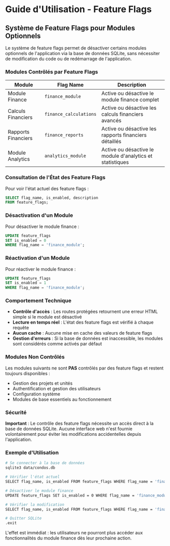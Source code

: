 # Guide d'Utilisation - Feature Flags

## Système de Feature Flags pour Modules Optionnels

Le système de feature flags permet de désactiver certains modules optionnels de l'application via la base de données SQLite, sans nécessiter de modification du code ou de redémarrage de l'application.

### Modules Contrôlés par Feature Flags

| Module | Flag Name | Description |
|--------|-----------|-------------|
| Module Finance | `finance_module` | Active ou désactive le module finance complet |
| Calculs Financiers | `finance_calculations` | Active ou désactive les calculs financiers avancés |
| Rapports Financiers | `finance_reports` | Active ou désactive les rapports financiers détaillés |
| Module Analytics | `analytics_module` | Active ou désactive le module d'analytics et statistiques |

### Consultation de l'État des Feature Flags

Pour voir l'état actuel des feature flags :

```sql
SELECT flag_name, is_enabled, description 
FROM feature_flags;
```

### Désactivation d'un Module

Pour désactiver le module finance :

```sql
UPDATE feature_flags 
SET is_enabled = 0 
WHERE flag_name = 'finance_module';
```

### Réactivation d'un Module

Pour réactiver le module finance :

```sql
UPDATE feature_flags 
SET is_enabled = 1 
WHERE flag_name = 'finance_module';
```

### Comportement Technique

- **Contrôle d'accès** : Les routes protégées retournent une erreur HTML simple si le module est désactivé
- **Lecture en temps réel** : L'état des feature flags est vérifié à chaque requête
- **Aucun cache** : Aucune mise en cache des valeurs de feature flags
- **Gestion d'erreurs** : Si la base de données est inaccessible, les modules sont considérés comme activés par défaut

### Modules Non Contrôlés

Les modules suivants ne sont **PAS** contrôlés par des feature flags et restent toujours disponibles :
- Gestion des projets et unités
- Authentification et gestion des utilisateurs
- Configuration système
- Modules de base essentiels au fonctionnement

### Sécurité

**Important** : Le contrôle des feature flags nécessite un accès direct à la base de données SQLite. Aucune interface web n'est fournie volontairement pour éviter les modifications accidentelles depuis l'application.

### Exemple d'Utilisation

```bash
# Se connecter à la base de données
sqlite3 data/condos.db

# Vérifier l'état actuel
SELECT flag_name, is_enabled FROM feature_flags WHERE flag_name = 'finance_module';

# Désactiver le module finance
UPDATE feature_flags SET is_enabled = 0 WHERE flag_name = 'finance_module';

# Vérifier la modification
SELECT flag_name, is_enabled FROM feature_flags WHERE flag_name = 'finance_module';

# Quitter SQLite
.exit
```

L'effet est immédiat : les utilisateurs ne pourront plus accéder aux fonctionnalités du module finance dès leur prochaine action.
